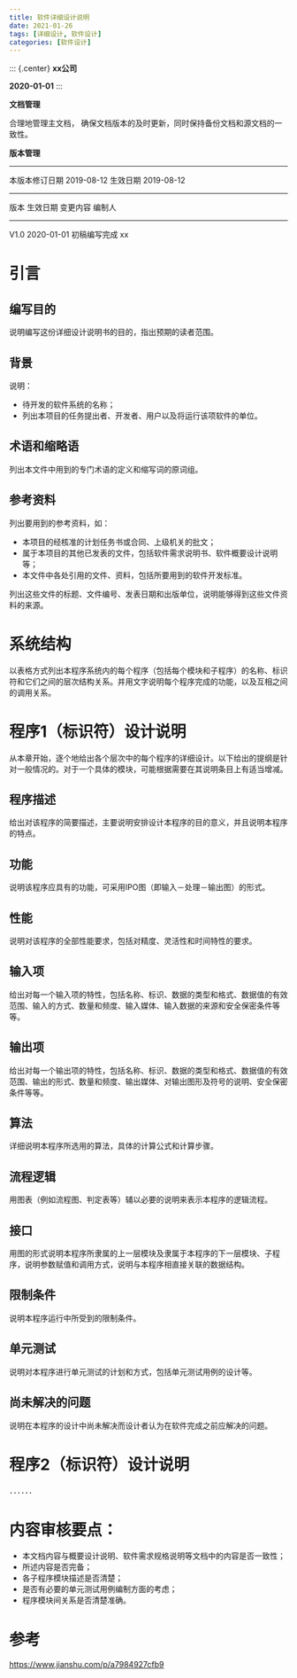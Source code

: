 ```yaml
---
title: 软件详细设计说明
date: 2021-01-26
tags: [详细设计, 软件设计]
categories: [软件设计]
---
```


::: {.center}
**xx公司**

**2020-01-01**
:::

**文档管理**

合理地管理主文档，
确保文档版本的及时更新，同时保持备份文档和源文档的一致性。

**版本管理**

  ---------------- ------------ ---------- ------------
  本版本修订日期   2019-08-12   生效日期   2019-08-12
  ---------------- ------------ ---------- ------------

  版本   生效日期     变更内容       编制人
  ------ ------------ -------------- --------
  V1.0   2020-01-01   初稿编写完成   xx

# 引言

## 编写目的

说明编写这份详细设计说明书的目的，指出预期的读者范围。

## 背景

说明：

-   待开发的软件系统的名称；
-   列出本项目的任务提出者、开发者、用户以及将运行该项软件的单位。

## 术语和缩略语

列出本文件中用到的专门术语的定义和缩写词的原词组。

## 参考资料

列出要用到的参考资料，如：

-   本项目的经核准的计划任务书或合同、上级机关的批文；
-   属于本项目的其他已发表的文件，包括软件需求说明书、软件概要设计说明等；
-   本文件中各处引用的文件、资料，包括所要用到的软件开发标准。

列出这些文件的标题、文件编号、发表日期和出版单位，说明能够得到这些文件资料的来源。

# 系统结构

以表格方式列出本程序系统内的每个程序（包括每个模块和子程序）的名称、标识符和它们之间的层次结构关系。并用文字说明每个程序完成的功能，以及互相之间的调用关系。

# 程序1（标识符）设计说明

从本章开始，逐个地给出各个层次中的每个程序的详细设计。以下给出的提纲是针对一般情况的。对于一个具体的模块，可能根据需要在其说明条目上有适当增减。

## 程序描述

给出对该程序的简要描述，主要说明安排设计本程序的目的意义，并且说明本程序的特点。

## 功能

说明该程序应具有的功能，可采用IPO图（即输入－处理－输出图）的形式。

## 性能

说明对该程序的全部性能要求，包括对精度、灵活性和时间特性的要求。

## 输入项

给出对每一个输入项的特性，包括名称、标识、数据的类型和格式、数据值的有效范围、输入的方式、数量和频度、输入媒体、输入数据的来源和安全保密条件等等。

## 输出项

给出对每一个输出项的特性，包括名称、标识、数据的类型和格式、数据值的有效范围、输出的形式、数量和频度、输出媒体、对输出图形及符号的说明、安全保密条件等等。

## 算法

详细说明本程序所选用的算法，具体的计算公式和计算步骤。

## 流程逻辑

用图表（例如流程图、判定表等）辅以必要的说明来表示本程序的逻辑流程。

## 接口

用图的形式说明本程序所隶属的上一层模块及隶属于本程序的下一层模块、子程序，说明参数赋值和调用方式，说明与本程序相直接关联的数据结构。

## 限制条件

说明本程序运行中所受到的限制条件。

## 单元测试

说明对本程序进行单元测试的计划和方式，包括单元测试用例的设计等。

## 尚未解决的问题

说明在本程序的设计中尚未解决而设计者认为在软件完成之前应解决的问题。

# 程序2（标识符）设计说明

．．．．．．

# 内容审核要点：

-   本文档内容与概要设计说明、软件需求规格说明等文档中的内容是否一致性；
-   所述内容是否完备；
-   各子程序模块描述是否清楚；
-   是否有必要的单元测试用例编制方面的考虑；
-   程序模块间关系是否清楚准确。

# 参考

<https://www.jianshu.com/p/a7984927cfb9>

